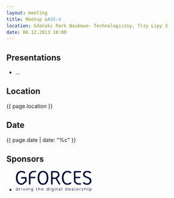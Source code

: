 ```yaml
---
layout: meeting
title: Meetup &#35;4
location: Gdański Park Naukowo- Technologiczny, Trzy Lipy 3
date: 06.12.2013 18:00
---
```

## Presentations

<ul class="presentations">
    <li>
        ...
    </li>
</ul>

## Location

{{ page.location }}

## Date

{{ page.date | date: "%c" }}

## Sponsors

<ul class="sponsors">
    <li><a href="http://http://www.gforces.pl/"><img src="/media/4/sponsor-gforces.png" alt="gforces"></a></li>
</ul>
